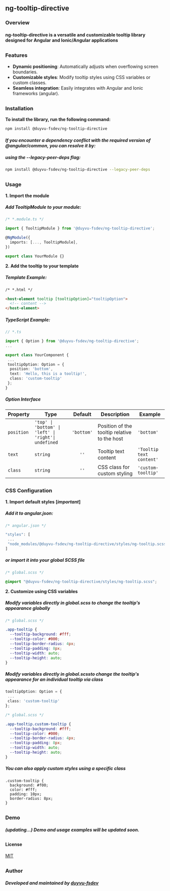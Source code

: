 ## ng-tooltip-directive

### Overview

#### ng-tooltip-directive is a versatile and customizable tooltip library designed for Angular and Ionic/Angular applications

##

### Features

- **Dynamic positioning**: Automatically adjusts when overflowing screen boundaries.
- **Customizable styles**: Modify tooltip styles using CSS variables or custom classes.
- **Seamless integration**: Easily integrates with Angular and Ionic frameworks (angular).

##

### Installation

**To install the library, run the following command:**

```bash
npm install @duyvu-fsdev/ng-tooltip-directive
```

#### _If you encounter a dependency conflict with the required version of @angular/common, you can resolve it by:_

##### _using the --legacy-peer-deps flag:_

```bash
npm install @duyvu-fsdev/ng-tooltip-directive --legacy-peer-deps
```

##

### Usage

**1. Import the module**

##### Add TooltipModule to your module:

```typescript
/* *.module.ts */

import { TooltipModule } from '@duyvu-fsdev/ng-tooltip-directive';

@NgModule({
  imports: [..., TooltipModule],
})

export class YourModule {}
```

**2. Add the tooltip to your template**

##### Template Example:

```html
/* *.html */

<host-element tooltip [tooltipOption]="tooltipOption">
  <!-- content -->
</host-element>
```

##### TypeScript Example:

```typescript
// *.ts

import { Option } from '@duyvu-fsdev/ng-tooltip-directive';
...

export class YourComponent {
 ...
 tooltipOption: Option = {
  position: 'bottom',
  text: 'Hello, this is a tooltip!',
  class: 'custom-tooltip'
 };
}
```

##### Option Interface

| Property   | Type                                                 |  Default   | Description                                  | Example                  |
| ---------- | ---------------------------------------------------- | :--------: | -------------------------------------------- | ------------------------ |
| `position` | `'top' \| 'bottom' \| 'left' \| 'right'\| undefined` | `'bottom'` | Position of the tooltip relative to the host | `'bottom'`               |
| `text`     | `string`                                             |    `''`    | Tooltip text content                         | `'Tooltip text content'` |
| `class`    | `string`                                             |    `''`    | CSS class for custom styling                 | `'custom-tooltip'`       |

##

### CSS Configuration

**1. Import default styles** **[_important_]**

##### Add it to angular.json:

```typescript
/* angular.json */

"styles": [
 ...
 "node_modules/@duyvu-fsdev/ng-tooltip-directive/styles/ng-tooltip.scss"
]
```

##### or import it into your global SCSS file

```scss
/* global.scss */

@import "@duyvu-fsdev/ng-tooltip-directive/styles/ng-tooltip.scss";
```

**2. Customize using CSS variables**

##### Modify variables directly in global.scss to change the tooltip's appearance globally

```scss
/* global.scss */

.app-tooltip {
  --tooltip-background: #fff;
  --tooltip-color: #000;
  --tooltip-border-radius: 4px;
  --tooltip-padding: 8px;
  --tooltip-width: auto;
  --tooltip-height: auto;
}
```

##### Modify variables directly in global.scssto change the tooltip's appearance for an individual tooltip via class

```typescript
tooltipOption: Option = {
 ...
 class: 'custom-tooltip'
};
```

```scss
/* global.scss */

.app-tooltip.custom-tooltip {
  --tooltip-background: #fff;
  --tooltip-color: #000;
  --tooltip-border-radius: 4px;
  --tooltip-padding: 8px;
  --tooltip-width: auto;
  --tooltip-height: auto;
}
```

##### You can also apply custom styles using a specific class

```
.custom-tooltip {
  background: #f00;
  color: #fff;
  padding: 10px;
  border-radius: 8px;
}
```

##

### Demo

##### (updating...) Demo and usage examples will be updated soon.

##

#### License

[MIT](https://choosealicense.com/licenses/mit/)

##

### Author

##### Developed and maintained by [duyvu-fsdev](https://github.com/duyvu-fsdev)
